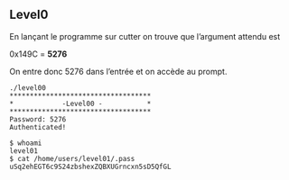 ## Level0

En lançant le programme sur cutter on trouve que l’argument attendu est

0x149C = **5276**  
  
On entre donc 5276 dans l’entrée et on accède au prompt.

    ./level00
    ***********************************
    *            -Level00 -           *
    ***********************************
    Password: 5276
    Authenticated!

    $ whoami
    level01
    $ cat /home/users/level01/.pass
    uSq2ehEGT6c9S24zbshexZQBXUGrncxn5sD5QfGL

